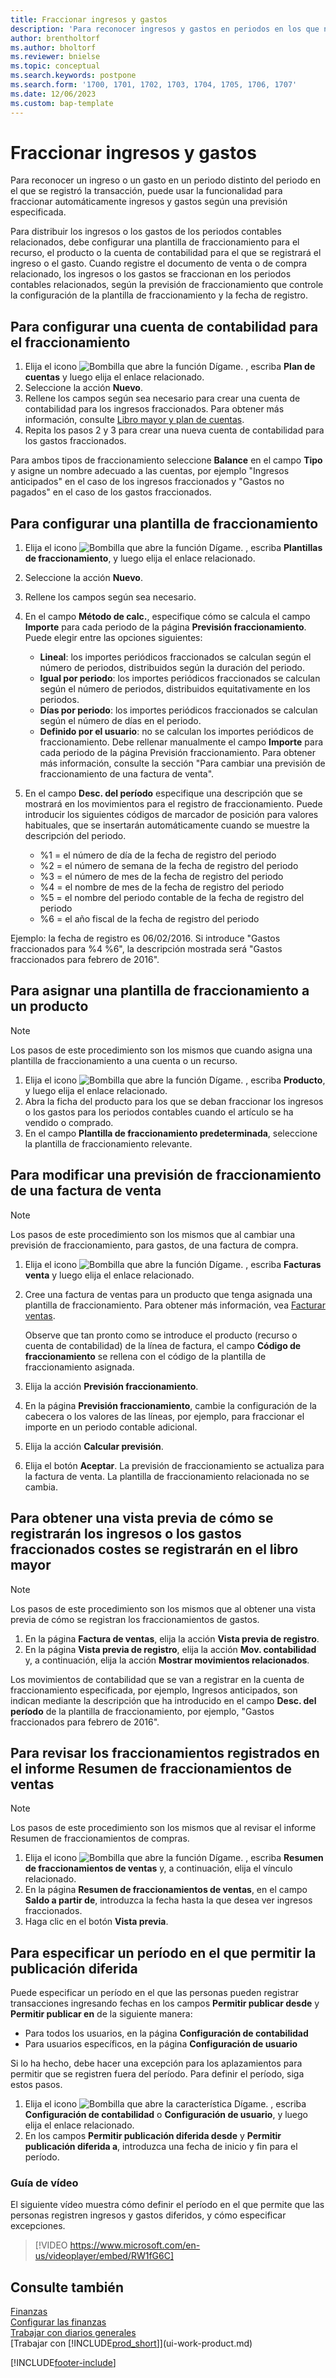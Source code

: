 ```yaml
---
title: Fraccionar ingresos y gastos
description: 'Para reconocer ingresos y gastos en periodos en los que no se registró la transacción, puede fraccionarlos o posponerlos automáticamente según una previsión especificada.'
author: brentholtorf
ms.author: bholtorf
ms.reviewer: bnielse
ms.topic: conceptual
ms.search.keywords: postpone
ms.search.form: '1700, 1701, 1702, 1703, 1704, 1705, 1706, 1707'
ms.date: 12/06/2023
ms.custom: bap-template
---
```

# <a name="defer-revenues-and-expenses"></a>Fraccionar ingresos y gastos

Para reconocer un ingreso o un gasto en un periodo distinto del periodo en el que se registró la transacción, puede usar la funcionalidad para fraccionar automáticamente ingresos y gastos según una previsión especificada.

Para distribuir los ingresos o los gastos de los periodos contables relacionados, debe configurar una plantilla de fraccionamiento para el recurso, el producto o la cuenta de contabilidad para el que se registrará el ingreso o el gasto. Cuando registre el documento de venta o de compra relacionado, los ingresos o los gastos se fraccionan en los periodos contables relacionados, según la previsión de fraccionamiento que controle la configuración de la plantilla de fraccionamiento y la fecha de registro.

## <a name="to-set-up-a-gl-account-for-deferral"></a>Para configurar una cuenta de contabilidad para el fraccionamiento

1. Elija el icono ![Bombilla que abre la función Dígame.](media/ui-search/search_small.png "Dígame qué desea hacer") , escriba **Plan de cuentas** y luego elija el enlace relacionado.
2. Seleccione la acción **Nuevo**.
3. Rellene los campos según sea necesario para crear una cuenta de contabilidad para los ingresos fraccionados. Para obtener más información, consulte [Libro mayor y plan de cuentas](finance-general-ledger.md).
4. Repita los pasos 2 y 3 para crear una nueva cuenta de contabilidad para los gastos fraccionados.

Para ambos tipos de fraccionamiento seleccione **Balance** en el campo **Tipo** y asigne un nombre adecuado a las cuentas, por ejemplo "Ingresos anticipados" en el caso de los ingresos fraccionados y "Gastos no pagados" en el caso de los gastos fraccionados.

## <a name="to-set-up-a-deferral-template"></a>Para configurar una plantilla de fraccionamiento

1. Elija el icono ![Bombilla que abre la función Dígame.](media/ui-search/search_small.png "Dígame qué desea hacer") , escriba **Plantillas de fraccionamiento**, y luego elija el enlace relacionado.
2. Seleccione la acción **Nuevo**.
3. Rellene los campos según sea necesario.
4. En el campo **Método de calc.**, especifique cómo se calcula el campo **Importe** para cada periodo de la página **Previsión fraccionamiento**. Puede elegir entre las opciones siguientes:

   * **Lineal**: los importes periódicos fraccionados se calculan según el número de periodos, distribuidos según la duración del periodo.
   * **Igual por periodo**: los importes periódicos fraccionados se calculan según el número de periodos, distribuidos equitativamente en los periodos.
   * **Días por periodo**: los importes periódicos fraccionados se calculan según el número de días en el periodo.
   * **Definido por el usuario**: no se calculan los importes periódicos de fraccionamiento. Debe rellenar manualmente el campo **Importe** para cada periodo de la página Previsión fraccionamiento. Para obtener más información, consulte la sección "Para cambiar una previsión de fraccionamiento de una factura de venta".
5. En el campo **Desc. del período** especifique una descripción que se mostrará en los movimientos para el registro de fraccionamiento. Puede introducir los siguientes códigos de marcador de posición para valores habituales, que se insertarán automáticamente cuando se muestre la descripción del periodo.

   * %1 = el número de día de la fecha de registro del periodo
   * %2 = el número de semana de la fecha de registro del periodo
   * %3 = el número de mes de la fecha de registro del periodo
   * %4 = el nombre de mes de la fecha de registro del periodo
   * %5 = el nombre del periodo contable de la fecha de registro del periodo
   * %6 = el año fiscal de la fecha de registro del periodo

Ejemplo: la fecha de registro es 06/02/2016. Si introduce "Gastos fraccionados para %4 %6", la descripción mostrada será "Gastos fraccionados para febrero de 2016".

## <a name="to-assign-a-deferral-template-to-an-item"></a>Para asignar una plantilla de fraccionamiento a un producto

> [!NOTE]  
> Los pasos de este procedimiento son los mismos que cuando asigna una plantilla de fraccionamiento a una cuenta o un recurso.

1. Elija el icono ![Bombilla que abre la función Dígame.](media/ui-search/search_small.png "Dígame qué desea hacer") , escriba **Producto**, y luego elija el enlace relacionado.
2. Abra la ficha del producto para los que se deban fraccionar los ingresos o los gastos para los periodos contables cuando el artículo se ha vendido o comprado.
3. En el campo **Plantilla de fraccionamiento predeterminada**, seleccione la plantilla de fraccionamiento relevante.

## <a name="to-change-a-deferral-schedule-from-a-sales-invoice"></a>Para modificar una previsión de fraccionamiento de una factura de venta

> [!NOTE]  
> Los pasos de este procedimiento son los mismos que al cambiar una previsión de fraccionamiento, para gastos, de una factura de compra.

1. Elija el icono ![Bombilla que abre la función Dígame.](media/ui-search/search_small.png "Dígame qué desea hacer") , escriba **Facturas venta** y luego elija el enlace relacionado.
2. Cree una factura de ventas para un producto que tenga asignada una plantilla de fraccionamiento. Para obtener más información, vea [Facturar ventas](sales-how-invoice-sales.md).

    Observe que tan pronto como se introduce el producto (recurso o cuenta de contabilidad) de la línea de factura, el campo **Código de fraccionamiento** se rellena con el código de la plantilla de fraccionamiento asignada.
3. Elija la acción **Previsión fraccionamiento**.
4. En la página **Previsión fraccionamiento**, cambie la configuración de la cabecera o los valores de las líneas, por ejemplo, para fraccionar el importe en un periodo contable adicional.
5. Elija la acción **Calcular previsión**.
6. Elija el botón **Aceptar**. La previsión de fraccionamiento se actualiza para la factura de venta. La plantilla de fraccionamiento relacionada no se cambia.

## <a name="to-preview-how-deferred-revenues-or-expenses-will-be-posted-to-the-general-ledger"></a>Para obtener una vista previa de cómo se registrarán los ingresos o los gastos fraccionados costes se registrarán en el libro mayor

> [!NOTE]  
> Los pasos de este procedimiento son los mismos que al obtener una vista previa de cómo se registran los fraccionamientos de gastos.

1. En la página **Factura de ventas**, elija la acción **Vista previa de registro**.
2. En la página **Vista previa de registro**, elija la acción **Mov. contabilidad** y, a continuación, elija la acción **Mostrar movimientos relacionados**.

Los movimientos de contabilidad que se van a registrar en la cuenta de fraccionamiento especificada, por ejemplo, Ingresos anticipados, son indican mediante la descripción que ha introducido en el campo **Desc. del período** de la plantilla de fraccionamiento, por ejemplo, "Gastos fraccionados para febrero de 2016".

## <a name="to-review-posted-deferrals-in-the-sales-deferral-summary-report"></a>Para revisar los fraccionamientos registrados en el informe Resumen de fraccionamientos de ventas

> [!NOTE]  
> Los pasos de este procedimiento son los mismos que al revisar el informe Resumen de fraccionamientos de compras.

1. Elija el icono ![Bombilla que abre la función Dígame.](media/ui-search/search_small.png "Dígame qué desea hacer") , escriba **Resumen de fraccionamientos de ventas** y, a continuación, elija el vínculo relacionado.
2. En la página **Resumen de fraccionamientos de ventas**, en el campo **Saldo a partir de**, introduzca la fecha hasta la que desea ver ingresos fraccionados.
3. Haga clic en el botón **Vista previa**.

## <a name="to-specify-a-period-in-which-to-allow-deferral-posting"></a>Para especificar un período en el que permitir la publicación diferida

Puede especificar un período en el que las personas pueden registrar transacciones ingresando fechas en los campos **Permitir publicar desde** y **Permitir publicar en** de la siguiente manera:

* Para todos los usuarios, en la página **Configuración de contabilidad**
* Para usuarios específicos, en la página **Configuración de usuario**

Si lo ha hecho, debe hacer una excepción para los aplazamientos para permitir que se registren fuera del período. Para definir el período, siga estos pasos.

1. Elija el icono ![Bombilla que abre la característica Dígame.](media/ui-search/search_small.png "Dígame qué desea hacer") , escriba **Configuración de contabilidad** o **Configuración de usuario**, y luego elija el enlace relacionado.
2. En los campos **Permitir publicación diferida desde** y **Permitir publicación diferida a**, introduzca una fecha de inicio y fin para el período.

### <a name="video-guidance"></a>Guía de vídeo

El siguiente vídeo muestra cómo definir el período en el que permite que las personas registren ingresos y gastos diferidos, y cómo especificar excepciones.

> [!VIDEO https://www.microsoft.com/en-us/videoplayer/embed/RW1fG6C]

## <a name="see-also"></a>Consulte también

[Finanzas](finance.md)  
[Configurar las finanzas](finance-setup-finance.md)  
[Trabajar con diarios generales](ui-work-general-journals.md)  
[Trabajar con [!INCLUDE[prod_short](includes/prod_short.md)]](ui-work-product.md)


[!INCLUDE[footer-include](includes/footer-banner.md)]
